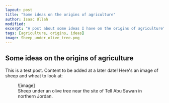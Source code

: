 ```yaml
---
layout: post
title: "Some ideas on the origins of agriculture"
author: Isaac Ullah
modified:
excerpt: "A post about some ideas I have on the origins of agriculture"
tags: [agriculture, origins, ideas]
image: Sheep_under_olive_tree.png
---
```


## Some ideas on the origins of agriculture

This is a test post. Content to be added at a later date! Here's an image of sheep and wheat to look at:
<figure>
	![image]
	<figcaption>Sheep under an olive tree near the site of Tell Abu Suwan in northern Jordan.</figcaption>
</figure>

